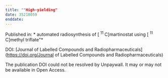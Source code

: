 ```yaml
---
title: ""High‐yielding"
date: 35218059
enddate:
---
```


Published in: * automated radiosynthesis of [ <sup>11</sup> C]martinostat using [ <sup>11</sup> C]methyl triflate"*

DOI: [Journal of Labelled Compounds and Radiopharmaceuticals](https://doi.org/Journal of Labelled Compounds and Radiopharmaceuticals)

The publication DOI could not be resolved by Unpaywall. It may or may not be available in Open Access.


